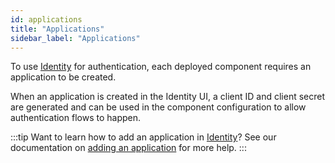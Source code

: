 ```yaml
---
id: applications
title: "Applications"
sidebar_label: "Applications"
---
```


To use [Identity](/self-managed/identity/what-is-identity.md) for authentication,
each deployed component requires an application to be created.

When an application is created in the Identity UI, a client ID and client secret are generated and can be
used in the component configuration to allow authentication flows to happen.

:::tip Want to learn how to add an application in [Identity](/self-managed/identity/what-is-identity.md)?
See our documentation on [adding an application](/self-managed/identity/user-guide/adding-an-application.md) for more help.
:::
